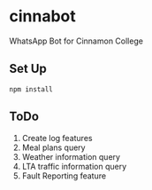 # cinnabot
WhatsApp Bot for Cinnamon College

## Set Up

`npm install`

## ToDo

1. Create log features
2. Meal plans query
3. Weather information query
4. LTA traffic information query
5. Fault Reporting feature
